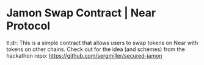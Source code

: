 # Jamon Swap Contract | Near Protocol

tl;dr: This is a simple contract that allows users to swap tokens on Near with tokens on other chains.
Check out for the idea (and schemes) from the hackathon repo: https://github.com/sergmiller/secured-jamon